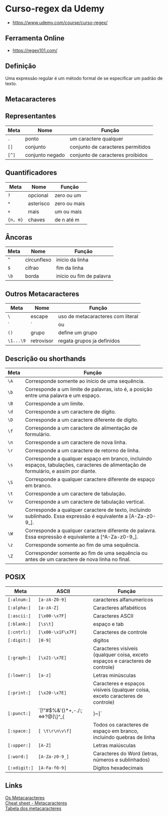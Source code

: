# Curso-regex da Udemy
- https://www.udemy.com/course/curso-regex/

## Ferramenta Online
- https://regex101.com/

## Definição
Uma expressão regular é um método formal de se especificar um padrão de texto.

## Metacaracteres
## Representantes

Meta | Nome | Função
--- | --- | ---
`.` | ponto | um caractere qualquer
`[]` | conjunto | conjunto de caracteres permitidos
`[^]` | conjunto negado | conjunto de caracteres proibidos

## Quantificadores

Meta | Nome | Função
--- | --- | ---
`?` | opcional | zero ou um
`*` | asterisco | zero ou mais
`+` | mais | um ou mais
`{n, m}` | chaves | de n até m

## Âncoras

Meta | Nome | Função
--- | --- | ---
`^` | circunflexo | inicio da linha
`$` | cifrao | fim da linha
`\b` | borda | inicio ou fim de palavra

## Outros Metacaracteres

Meta | Nome | Função
--- | --- | ---
`\` | escape | uso de metacaracteres com literal
`|` | ou | operação ou
`()` | grupo | define um grupo
`\1...\9` | retrovisor | regata grupos ja definidos

## Descrição ou shorthands

Meta | Função
--- | ---
`\A` | Corresponde somente ao início de uma sequência.
`\b` | Corresponde a um limite de palavras, isto é, a posição entre uma palavra e um espaço. 
`\B` | Corresponde a um limite.
`\d` | Corresponde a um caractere de dígito.
`\D` | Corresponde a um caractere diferente de dígito.
`\f` | Corresponde a um caractere de alimentação de formulário.
`\n` | Corresponde a um caractere de nova linha.
`\r` | Corresponde a um caractere de retorno de linha.
`\s` | Corresponde a qualquer espaço em branco, incluindo espaços, tabulações, caracteres de alimentação de formulário, e assim por diante.
`\S` | Corresponde a qualquer caractere diferente de espaço em branco.
`\t` | Corresponde a um caractere de tabulação.
`\v` | Corresponde a um caractere de tabulação vertical.
`\w` | Corresponde a qualquer caractere de texto, incluindo sublinhado. Essa expressão é equivalente a [A-Za-z0-9_].
`\W` | Corresponde a qualquer caractere diferente de palavra. Essa expressão é equivalente a [^A-Za-z0-9_].
`\z` | Corresponde somente ao fim de uma sequência.
`\Z` | Corresponder somente ao fim de uma sequência ou antes de um caractere de nova linha no final.


## POSIX

Meta | ASCII |Função
--- | --- | ---
`[:alnum:]` | `[a-zA-Z0-9]` | caracteres alfanumericos
`[:alpha:]` | `[a-zA-Z]` | Caracteres alfabéticos
`[:ascii:]` | `[\x00-\x7F]` | Caracteres ASCII
`[:blank:]` | `[\s\t]` | espaço e tab
`[:cntrl:]` | `[\x00-\x1F\x7F]` | Caracteres de controle
`[:digit:]` | `[0-9]` | digitos
`[:graph:]` | `[\x21-\x7E]` | Caracteres visíveis (qualquer coisa, exceto espaços e caracteres de controle)
`[:lower:]` | `[a-z]` | Letras minúsculas
`[:print:]` | `[\x20-\x7E]` | Caracteres e espaços visíveis (qualquer coisa, exceto caracteres de controle)
`[:punct:]` | `[!"\#$%&'()*+,\-./:;<=>?@\[\\\]^_{|}~]` | Pontuação (e símbolos).
`[:space:]` | `[ \t\r\n\v\f]` | Todos os caracteres de espaço em branco, incluindo quebras de linha
`[:upper:]` | `[A-Z]` | Letras maiúsculas
`[:word:]` | `[A-Za-z0-9_]` | Caracteres do Word (letras, números e sublinhados)
`[:xdigit:]` | `[A-Fa-f0-9]` | Dígitos hexadecimais

## Links

[Os Metacaracteres](https://aurelio.net/regex/guia/metacaracteres.html) <br>
[Cheat sheet - Metacaracteres](http://www.devfuria.com.br/regex/cheat-sheet-matacaracteres/)<br>
[Tabela dos metacaracteres](https://gist.github.com/alexandreservian/124db2fab8a75474dd6fdc4f17f93a5d)